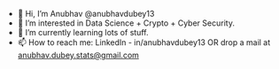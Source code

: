 - 👋 Hi, I’m Anubhav @anubhavdubey13
- 👀 I’m interested in Data Science + Crypto + Cyber Security.
- 🌱 I’m currently learning lots of stuff.
- 📫 How to reach me: LinkedIn - in/anubhavdubey13 OR drop a mail at anubhav.dubey.stats@gmail.com

<!---
anubhavdubey13/anubhavdubey13 is a ✨ special ✨ repository because its `README.md` (this file) appears on your GitHub profile.
You can click the Preview link to take a look at your changes.
--->

